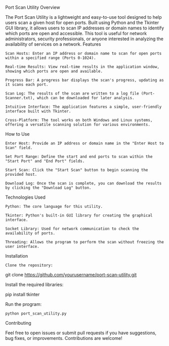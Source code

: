 Port Scan Utility
Overview

The Port Scan Utility is a lightweight and easy-to-use tool designed to help users scan a given host for open ports. Built using Python and the Tkinter GUI library, it allows users to scan IP addresses or domain names to identify which ports are open and accessible. This tool is useful for network administrators, security professionals, or anyone interested in analyzing the availability of services on a network.
Features

    Scan Hosts: Enter an IP address or domain name to scan for open ports within a specified range (Ports 0-1024).

    Real-time Results: View real-time results in the application window, showing which ports are open and available.

    Progress Bar: A progress bar displays the scan's progress, updating as it scans each port.

    Scan Log: The results of the scan are written to a log file (Port-Scanner.txt), which can be downloaded for later analysis.

    Intuitive Interface: The application features a simple, user-friendly interface built with Tkinter.

    Cross-Platform: The tool works on both Windows and Linux systems, offering a versatile scanning solution for various environments.

How to Use

    Enter Host: Provide an IP address or domain name in the "Enter Host to Scan" field.

    Set Port Range: Define the start and end ports to scan within the "Start Port" and "End Port" fields.

    Start Scan: Click the "Start Scan" button to begin scanning the provided host.

    Download Log: Once the scan is complete, you can download the results by clicking the "Download Log" button.

Technologies Used

    Python: The core language for this utility.

    Tkinter: Python's built-in GUI library for creating the graphical interface.

    Socket Library: Used for network communication to check the availability of ports.

    Threading: Allows the program to perform the scan without freezing the user interface.

Installation

    Clone the repository:

git clone https://github.com/yourusername/port-scan-utility.git

Install the required libraries:

pip install tkinter

Run the program:

    python port_scan_utility.py



Contributing

Feel free to open issues or submit pull requests if you have suggestions, bug fixes, or improvements. Contributions are welcome!
